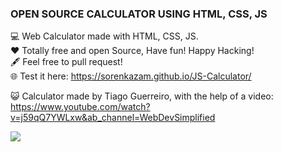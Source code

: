 ### OPEN SOURCE CALCULATOR USING HTML, CSS, JS

💻 Web Calculator made with HTML, CSS, JS. <br>
❤️ Totally free and open Source, Have fun! Happy Hacking! <br>
🖋️ Feel free to pull request! <br>
🌐 Test it here: https://sorenkazam.github.io/JS-Calculator/

😺 Calculator made by Tiago Guerreiro, with the help of a video: https://www.youtube.com/watch?v=j59qQ7YWLxw&ab_channel=WebDevSimplified

<img src="https://github.com/SorenKazam/JS-Calculator/assets/46906203/dbd59a82-bc78-4516-a53a-5e7cfe902533">

